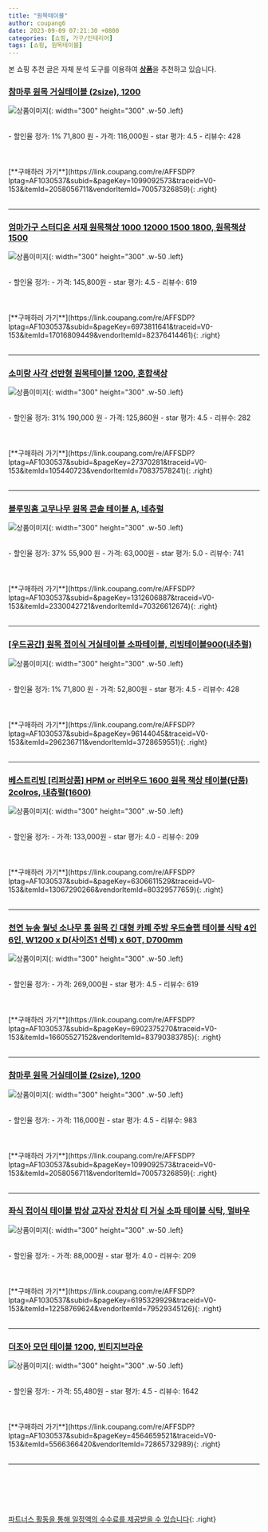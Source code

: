 ```yaml
---
title: "원목테이블"
author: coupang6
date: 2023-09-09 07:21:30 +0800
categories: [쇼핑, 가구/인테리어]
tags: [쇼핑, 원목테이블]
---
```


본 쇼핑 추천 글은 자체 분석 도구를 이용하여 [**상품**](https://link.coupang.com/a/bao1ui)을 추천하고 있습니다.

### [참마루 원목 거실테이블 (2size), 1200](https://link.coupang.com/re/AFFSDP?lptag=AF1030537&subid=&pageKey=1099092573&traceid=V0-153&itemId=2058056711&vendorItemId=70057326859)

![상품이미지](https://thumbnail7.coupangcdn.com/thumbnails/remote/230x230ex/image/vendor_inventory/b376/3f15c1af9047c15ee1cf6e22a1d639b9f27fcfa728831489425cf6d8d1f1.jpg){: width="300" height="300" .w-50 .left}


<br>
- 할인율 정가: 1%  71,800   원
- 가격: 116,000원
- star 평가: 4.5
- 리뷰수: 428
<br>
<br>
<br>
<br>
[**구매하러 가기**](https://link.coupang.com/re/AFFSDP?lptag=AF1030537&subid=&pageKey=1099092573&traceid=V0-153&itemId=2058056711&vendorItemId=70057326859){: .right}
<br>
<br>

---

### [엄마가구 스터디온 서재 원목책상 1000 12000 1500 1800, 원목책상 1500](https://link.coupang.com/re/AFFSDP?lptag=AF1030537&subid=&pageKey=6973811641&traceid=V0-153&itemId=17016809449&vendorItemId=82376414461)

![상품이미지](https://thumbnail7.coupangcdn.com/thumbnails/remote/230x230ex/image/vendor_inventory/2e93/3081a21bb9264f1d687d8bc6844fbf471f8ebd75750dc50f780b4ebc9349.jpg){: width="300" height="300" .w-50 .left}


<br>
- 할인율 정가: 
- 가격: 145,800원
- star 평가: 4.5
- 리뷰수: 619
<br>
<br>
<br>
<br>
[**구매하러 가기**](https://link.coupang.com/re/AFFSDP?lptag=AF1030537&subid=&pageKey=6973811641&traceid=V0-153&itemId=17016809449&vendorItemId=82376414461){: .right}
<br>
<br>

---

### [소미랑 사각 선반형 원목테이블 1200, 혼합색상](https://link.coupang.com/re/AFFSDP?lptag=AF1030537&subid=&pageKey=27370281&traceid=V0-153&itemId=105440723&vendorItemId=70837578241)

![상품이미지](https://thumbnail7.coupangcdn.com/thumbnails/remote/230x230ex/image/retail/images/2020/06/05/11/9/c6a5495d-0ace-4e60-911a-e726d75260e2.jpg){: width="300" height="300" .w-50 .left}


<br>
- 할인율 정가: 31%  190,000   원
- 가격: 125,860원
- star 평가: 4.5
- 리뷰수: 282
<br>
<br>
<br>
<br>
[**구매하러 가기**](https://link.coupang.com/re/AFFSDP?lptag=AF1030537&subid=&pageKey=27370281&traceid=V0-153&itemId=105440723&vendorItemId=70837578241){: .right}
<br>
<br>

---

### [블루밍홈 고무나무 원목 콘솔 테이블 A, 네츄럴](https://link.coupang.com/re/AFFSDP?lptag=AF1030537&subid=&pageKey=1312606887&traceid=V0-153&itemId=2330042721&vendorItemId=70326612674)

![상품이미지](https://thumbnail6.coupangcdn.com/thumbnails/remote/230x230ex/image/retail/images/2020/02/20/15/3/0e636fa1-87a3-4122-8809-53396e766016.jpg){: width="300" height="300" .w-50 .left}


<br>
- 할인율 정가: 37%  55,900   원
- 가격: 63,000원
- star 평가: 5.0
- 리뷰수: 741
<br>
<br>
<br>
<br>
[**구매하러 가기**](https://link.coupang.com/re/AFFSDP?lptag=AF1030537&subid=&pageKey=1312606887&traceid=V0-153&itemId=2330042721&vendorItemId=70326612674){: .right}
<br>
<br>

---

### [[우드공간] 원목 접이식 거실테이블 소파테이블, 리빙테이블900(내추럴)](https://link.coupang.com/re/AFFSDP?lptag=AF1030537&subid=&pageKey=96144045&traceid=V0-153&itemId=296236711&vendorItemId=3728659551)

![상품이미지](https://thumbnail6.coupangcdn.com/thumbnails/remote/230x230ex/image/vendor_inventory/images/2018/05/30/12/8/8c42b58a-4de1-44fd-8faa-f24706fbcbdb.jpg){: width="300" height="300" .w-50 .left}


<br>
- 할인율 정가: 1%  71,800   원
- 가격: 52,800원
- star 평가: 4.5
- 리뷰수: 428
<br>
<br>
<br>
<br>
[**구매하러 가기**](https://link.coupang.com/re/AFFSDP?lptag=AF1030537&subid=&pageKey=96144045&traceid=V0-153&itemId=296236711&vendorItemId=3728659551){: .right}
<br>
<br>

---

### [베스트리빙 [리퍼상품] HPM or 러버우드 1600 원목 책상 테이블(단품) 2colros, 내츄럴(1600)](https://link.coupang.com/re/AFFSDP?lptag=AF1030537&subid=&pageKey=6306611529&traceid=V0-153&itemId=13067290266&vendorItemId=80329577659)

![상품이미지](https://thumbnail7.coupangcdn.com/thumbnails/remote/230x230ex/image/vendor_inventory/bb1b/108b1e018cd8c17b5139d5483c241d1637c08ac6648997cdaf0e865e8cab.jpg){: width="300" height="300" .w-50 .left}


<br>
- 할인율 정가: 
- 가격: 133,000원
- star 평가: 4.0
- 리뷰수: 209
<br>
<br>
<br>
<br>
[**구매하러 가기**](https://link.coupang.com/re/AFFSDP?lptag=AF1030537&subid=&pageKey=6306611529&traceid=V0-153&itemId=13067290266&vendorItemId=80329577659){: .right}
<br>
<br>

---

### [천연 뉴송 월넛 소나무 통 원목 긴 대형 카페 주방 우드슬랩 테이블 식탁 4인 6인, W1200 x D(사이즈1 선택) x 60T, D700mm](https://link.coupang.com/re/AFFSDP?lptag=AF1030537&subid=&pageKey=6902375270&traceid=V0-153&itemId=16605527152&vendorItemId=83790383785)

![상품이미지](https://thumbnail10.coupangcdn.com/thumbnails/remote/230x230ex/image/vendor_inventory/bc83/1039b775087356798b4c4f9ab8be71aa627d2447d4181b6228bea32ceb62.jpeg){: width="300" height="300" .w-50 .left}


<br>
- 할인율 정가: 
- 가격: 269,000원
- star 평가: 4.5
- 리뷰수: 619
<br>
<br>
<br>
<br>
[**구매하러 가기**](https://link.coupang.com/re/AFFSDP?lptag=AF1030537&subid=&pageKey=6902375270&traceid=V0-153&itemId=16605527152&vendorItemId=83790383785){: .right}
<br>
<br>

---

### [참마루 원목 거실테이블 (2size), 1200](https://link.coupang.com/re/AFFSDP?lptag=AF1030537&subid=&pageKey=1099092573&traceid=V0-153&itemId=2058056711&vendorItemId=70057326859)

![상품이미지](https://thumbnail7.coupangcdn.com/thumbnails/remote/230x230ex/image/vendor_inventory/b376/3f15c1af9047c15ee1cf6e22a1d639b9f27fcfa728831489425cf6d8d1f1.jpg){: width="300" height="300" .w-50 .left}


<br>
- 할인율 정가: 
- 가격: 116,000원
- star 평가: 4.5
- 리뷰수: 983
<br>
<br>
<br>
<br>
[**구매하러 가기**](https://link.coupang.com/re/AFFSDP?lptag=AF1030537&subid=&pageKey=1099092573&traceid=V0-153&itemId=2058056711&vendorItemId=70057326859){: .right}
<br>
<br>

---

### [좌식 접이식 테이블 밥상 교자상 잔치상 티 거실 소파 테이블 식탁, 멀바우](https://link.coupang.com/re/AFFSDP?lptag=AF1030537&subid=&pageKey=6195329929&traceid=V0-153&itemId=12258769624&vendorItemId=79529345126)

![상품이미지](https://thumbnail8.coupangcdn.com/thumbnails/remote/230x230ex/image/vendor_inventory/6a41/0e6d6211a5a7123a43f68a6552858d3dc1971697ec174d3c0e830a2ecd71.jpg){: width="300" height="300" .w-50 .left}


<br>
- 할인율 정가: 
- 가격: 88,000원
- star 평가: 4.0
- 리뷰수: 209
<br>
<br>
<br>
<br>
[**구매하러 가기**](https://link.coupang.com/re/AFFSDP?lptag=AF1030537&subid=&pageKey=6195329929&traceid=V0-153&itemId=12258769624&vendorItemId=79529345126){: .right}
<br>
<br>

---

### [더조아 모던 테이블 1200, 빈티지브라운](https://link.coupang.com/re/AFFSDP?lptag=AF1030537&subid=&pageKey=4564659521&traceid=V0-153&itemId=5566366420&vendorItemId=72865732989)

![상품이미지](https://thumbnail10.coupangcdn.com/thumbnails/remote/230x230ex/image/rs_quotation_api/arlldxnf/b05bb45cc3e9463089840cb0d29ffd54.jpg){: width="300" height="300" .w-50 .left}


<br>
- 할인율 정가: 
- 가격: 55,480원
- star 평가: 4.5
- 리뷰수: 1642
<br>
<br>
<br>
<br>
[**구매하러 가기**](https://link.coupang.com/re/AFFSDP?lptag=AF1030537&subid=&pageKey=4564659521&traceid=V0-153&itemId=5566366420&vendorItemId=72865732989){: .right}
<br>
<br>

---
<br><br><br><br><br> [파트너스 활동을 통해 일정액의 수수료를 제공받을 수 있습니다](https://link.coupang.com/a/bao1ui){: .right}